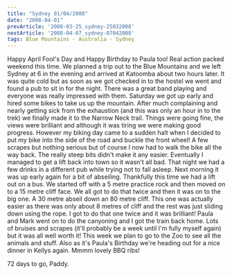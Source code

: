 ```yaml
---
title: "Sydney 01/04/2008"
date: "2008-04-01"
prevArticle: '2008-03-25_sydney-25032008'
nextArticle: '2008-04-07_sydney-07042008'
tags: Blue Mountains - Australia - Sydney
---
```

Happy April Fool's Day and Happy Birthday to Paula too! Real action packed weekend this time. We planned a trip out to the Blue Mountains and we left Sydney at 6 in the evening and arrived at Katoomba about two hours later. It was quite cold but as soon as we got checked in to the hostel we went and found a pub to sit in for the night. There was a great band playing and everyone was really impressed with them. Saturday we got up early and hired some bikes to take us up the mountain. After much complaining and nearly getting sick from the exhaustion (and this was only an hour in to the trek) we finally made it to the Narrow Neck trail. Things were going fine, the views were brilliant and although it was tiring we were making good progress. However my biking day came to a sudden halt when I decided to put my bike into the side of the road and buckle the front wheel! A few scrapes but nothing serious but of course I now had to walk the bike all the way back. The really steep bits didn't make it any easier. Eventually I managed to get a lift back into town so it wasn't all bad. That night we had a few drinks in a different pub while trying not to fall asleep. Next morning it was up early again for a bit of abseiling. Thankfully this time we had a lift out on a bus. We started off with a 5 metre practice rock and then moved on to a 15 metre cliff face. We all got to do that twice and then it was on to the big one. A 30 metre abseil down an 80 metre cliff. This one was actually easier as there was only about 8 metres of cliff and the rest was just sliding down using the rope. I got to do that one twice and it was brilliant! Paula and Mark went on to do the canyoning and I got the train back home. Lots of bruises and scrapes (it'll probably be a week until I'm fully myself again) but it was all well worth it! This week we plan to go to the Zoo to see all the animals and stuff. Also as it's Paula's Birthday we're heading out for a nice dinner in Kellys again. Mmmm lovely BBQ ribs!

72 days to go,
Paddy.